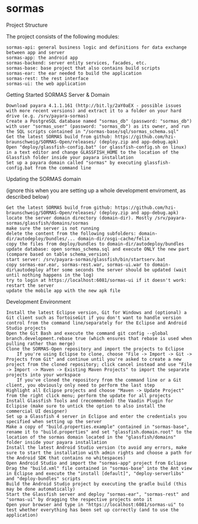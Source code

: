 sormas
===============
Project Structure

The project consists of the following modules:

    sormas-api: general business logic and definitions for data exchange between app and server
    sormas-app: the android app
    sormas-backend: server entity services, facades, etc.
    sormas-base: base project that also contains build scripts
    sormas-ear: the ear needed to build the application
    sormas-rest: the rest interface
    sormas-ui: the web application

Getting Started
SORMAS Server & Domain

    Download payara 4.1.1.161 (http://bit.ly/2aY0aEX - possible issues with more recent versions) and extract it to a folder on your hard drive (e.g. /srv/payara-sormas)
    Create a PostgreSQL database named "sormas_db" (password: "sormas_db") with user "sormas_user" (password: "sormas_db") as its owner, and run the SQL scripts contained in "/sormas-base/sql/sormas_schema.sql"
    Get the latest SORMAS build from github: https://github.com/hzi-braunschweig/SORMAS-Open/releases/ (deploy.zip and app-debug.apk)
    Open "deploy/glassfish-config.bat" (or glassfish-config.sh on linux) in a text editor and change GLASSFISH_HOME to the location of the Glassfish folder inside your payara installation
    Set up a payara domain called "sormas" by executing glassfish-config.bat from the command line

Updating the SORMAS domain

(ignore this when you are setting up a whole development enviroment, as described below)

    Get the latest SORMAS build from github: https://github.com/hzi-braunschweig/SORMAS-Open/releases/ (deploy.zip and app-debug.apk)
    locate the server domain directory (domain-dir). Mostly /srv/payara-sormas/glassfish/domains/sormas
    make sure the server is not running
    delete the content from the following subfolders: domain-dir/autodeploy/bundles/... domain-dir/osgi-cache/felix
    copy the files from deploy/bundles to domain-dir/autodeploy/bundles
    update database: open sormas_schema.sql and execute ONLY the new part (compare based on table schema_version)
    start server: /srv/payara-sormas/glassfish/bin/startserv.bat
    copy sormas-ear.ear, sormas-rest.war, sormas-ui.war to domain-dir\autodeploy after some seconds the server should be updated (wait until nothing happens in the log)
    try to login at https://localhost:6081/sormas-ui if it doesn't work: restart the server
    update the mobile app with the new apk file

Development Environment

    Install the latest Eclipse version, Git for Windows and (optional) a Git client such as TortoiseGit if you don't want to handle version control from the command line/separately for the Eclipse and Android Studio projects
    Open the Git Bash and execute the command git config --global branch.development.rebase true (which ensures that rebase is used when pulling rather than merge)
    Clone the SORMAS-Open repository and import the projects to Eclipse
        If you're using Eclipse to clone, choose "File -> Import -> Git -> Projects from Git" and continue until you're asked to create a new project from the cloned repository; click cancel instead and use "File -> Import -> Maven -> Existing Maven Projects" to import the separate projects into your workspace
        If you've cloned the repository from the command line or a Git client, you obviously only need to perform the last step
    Highlight all Eclipse projects and choose "Maven -> Update Project" from the right click menu; perform the update for all projects
    Install Glassfish Tools and (recommended) the Vaadin Plugin for Eclipise (make sure to untick the option to also install the commercial UI designer)
    Set up a Glassfish 4 server in Eclipse and enter the credentials you specified when setting up the server
    Make a copy of "build.properties.example" contained in "sormas-base", rename it to "build.properties" and set "glassfish.domain.root" to the location of the sormas domain located in the "glassfish/domains" folder inside your payara installation
    Install the latest Android Studio version (to avoid any errors, make sure to start the installation with admin rights and choose a path for the Android SDK that contains no whitespaces)
    Open Android Studio and import the "sormas-app" project from Eclipse
    Drag the "build.xml" file contained in "sormas-base" into the Ant view in Eclipse and execute the "install [default]", "deploy-serverlibs" and "deploy-bundles" scripts
    Build the Android Studio project by executing the gradle build (this may be done automatically)
    Start the Glassfish server and deploy "sormas-ear", "sormas-rest" and "sormas-ui" by dragging the respective projects onto it
    Open your browser and type in "https://localhost:6081/sormas-ui" to test whether everything has been set up correctly (and to use the application)
